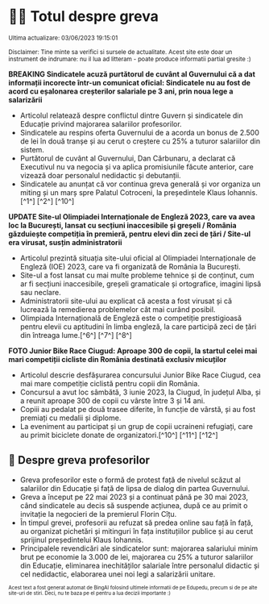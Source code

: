 # 👩‍🏫 Totul despre greva
<sub>Ultima actualizare: 03/06/2023 19:15:01</sub>

<sub>Disclaimer: Tine minte sa verifici si sursele de actualitate. Acest site este doar un instrument de indrumare: nu il lua ad litteram - poate produce informatii partial gresite :)</sub>

**BREAKING Sindicatele acuză purtătorul de cuvânt al Guvernului că a dat informații incorecte într-un comunicat oficial: Sindicatele nu au fost de acord cu eșalonarea creșterilor salariale pe 3 ani, prin noua lege a salarizării**

- Articolul relatează despre conflictul dintre Guvern și sindicatele din Educație privind majorarea salariilor profesorilor.
- Sindicatele au respins oferta Guvernului de a acorda un bonus de 2.500 de lei în două tranșe și au cerut o creștere cu 25% a tuturor salariilor din sistem.
- Purtătorul de cuvânt al Guvernului, Dan Cărbunaru, a declarat că Executivul nu va negocia și va aplica promisiunile făcute anterior, care vizează doar personalul nedidactic și debutanții.
- Sindicatele au anunțat că vor continua greva generală și vor organiza un miting și un marș spre Palatul Cotroceni, la președintele Klaus Iohannis.[^1^] [^2^] [^10^]

**UPDATE Site-ul Olimpiadei Internaționale de Engleză 2023, care va avea loc la București, lansat cu secțiuni inaccesibile și greșeli / România găzduiește competiția în premieră, pentru elevi din zeci de țări / Site-ul era virusat, susțin administratorii**

- Articolul prezintă situația site-ului oficial al Olimpiadei Internaționale de Engleză (IOE) 2023, care va fi organizată de România la București.
- Site-ul a fost lansat cu mai multe probleme tehnice și de conținut, cum ar fi secțiuni inaccesibile, greșeli gramaticale și ortografice, imagini lipsă sau neclare.
- Administratorii site-ului au explicat că acesta a fost virusat și că lucrează la remedierea problemelor cât mai curând posibil.
- Olimpiada Internațională de Engleză este o competiție prestigioasă pentru elevii cu aptitudini în limba engleză, la care participă zeci de țări din întreaga lume.[^6^] [^7^] [^8^]

**FOTO Junior Bike Race Ciugud: Aproape 300 de copii, la startul celei mai mari competiții cicliste din România destinată exclusiv micuților**

- Articolul descrie desfășurarea concursului Junior Bike Race Ciugud, cea mai mare competiție ciclistă pentru copii din România.
- Concursul a avut loc sâmbătă, 3 iunie 2023, la Ciugud, în județul Alba, și a reunit aproape 300 de copii cu vârste între 3 și 14 ani.
- Copiii au pedalat pe două trasee diferite, în funcție de vârstă, și au fost premiați cu medalii și diplome.
- La eveniment au participat și un grup de copii ucraineni refugiați, care au primit biciclete donate de organizatori.[^10^] [^11^] [^12^]

## 🏫 Despre greva profesorilor

- Greva profesorilor este o formă de protest față de nivelul scăzut al salariilor din Educație și față de lipsa de dialog din partea Guvernului.
- Greva a început pe 22 mai 2023 și a continuat până pe 30 mai 2023, când sindicatele au decis să suspende acțiunea, după ce au primit o invitație la negocieri de la premierul Florin Cîțu.
- În timpul grevei, profesorii au refuzat să predea online sau față în față, au organizat pichetări și mitinguri în fața instituțiilor publice și au cerut sprijinul președintelui Klaus Iohannis.
- Principalele revendicări ale sindicatelor sunt: majorarea salariului minim brut pe economie la 3.000 de lei, majorarea cu 25% a tuturor salariilor din Educație, eliminarea inechităților salariale între personalul didactic și cel nedidactic, elaborarea unei noi legi a salarizării unitare.


<sub><sub>Acest text a fost generat automat de BingAI folosind ultimele informatii de pe Edupedu, precum si de pe alte site-uri de stiri. Deci, nu te baza pe el pentru a lua decizii importante :)</sub></sub>